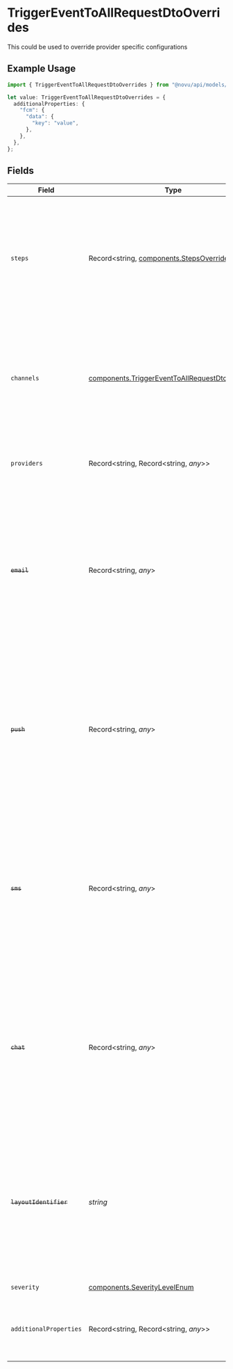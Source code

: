 # TriggerEventToAllRequestDtoOverrides

This could be used to override provider specific configurations

## Example Usage

```typescript
import { TriggerEventToAllRequestDtoOverrides } from "@novu/api/models/components";

let value: TriggerEventToAllRequestDtoOverrides = {
  additionalProperties: {
    "fcm": {
      "data": {
        "key": "value",
      },
    },
  },
};
```

## Fields

| Field                                                                                                                                                                                                | Type                                                                                                                                                                                                 | Required                                                                                                                                                                                             | Description                                                                                                                                                                                          | Example                                                                                                                                                                                              |
| ---------------------------------------------------------------------------------------------------------------------------------------------------------------------------------------------------- | ---------------------------------------------------------------------------------------------------------------------------------------------------------------------------------------------------- | ---------------------------------------------------------------------------------------------------------------------------------------------------------------------------------------------------- | ---------------------------------------------------------------------------------------------------------------------------------------------------------------------------------------------------- | ---------------------------------------------------------------------------------------------------------------------------------------------------------------------------------------------------- |
| `steps`                                                                                                                                                                                              | Record<string, [components.StepsOverrides](../../models/components/stepsoverrides.md)>                                                                                                               | :heavy_minus_sign:                                                                                                                                                                                   | This could be used to override provider specific configurations or layout at the step level                                                                                                          | {<br/>"email-step": {<br/>"providers": {<br/>"sendgrid": {<br/>"templateId": "1234567890"<br/>}<br/>},<br/>"layoutId": "step-specific-layout"<br/>}<br/>}                                            |
| `channels`                                                                                                                                                                                           | [components.TriggerEventToAllRequestDtoChannels](../../models/components/triggereventtoallrequestdtochannels.md)                                                                                     | :heavy_minus_sign:                                                                                                                                                                                   | Channel-specific overrides that apply to all steps of a particular channel type. Step-level overrides take precedence over channel-level overrides.                                                  | {<br/>"email": {<br/>"layoutId": "promotional-layout-2024"<br/>}<br/>}                                                                                                                               |
| `providers`                                                                                                                                                                                          | Record<string, Record<string, *any*>>                                                                                                                                                                | :heavy_minus_sign:                                                                                                                                                                                   | Overrides the provider configuration for the entire workflow and all steps                                                                                                                           | {<br/>"sendgrid": {<br/>"templateId": "1234567890"<br/>}<br/>}                                                                                                                                       |
| ~~`email`~~                                                                                                                                                                                          | Record<string, *any*>                                                                                                                                                                                | :heavy_minus_sign:                                                                                                                                                                                   | : warning: ** DEPRECATED **: This will be removed in a future release, please migrate away from it as soon as possible.<br/><br/>Override the email provider specific configurations for the entire workflow |                                                                                                                                                                                                      |
| ~~`push`~~                                                                                                                                                                                           | Record<string, *any*>                                                                                                                                                                                | :heavy_minus_sign:                                                                                                                                                                                   | : warning: ** DEPRECATED **: This will be removed in a future release, please migrate away from it as soon as possible.<br/><br/>Override the push provider specific configurations for the entire workflow |                                                                                                                                                                                                      |
| ~~`sms`~~                                                                                                                                                                                            | Record<string, *any*>                                                                                                                                                                                | :heavy_minus_sign:                                                                                                                                                                                   | : warning: ** DEPRECATED **: This will be removed in a future release, please migrate away from it as soon as possible.<br/><br/>Override the sms provider specific configurations for the entire workflow |                                                                                                                                                                                                      |
| ~~`chat`~~                                                                                                                                                                                           | Record<string, *any*>                                                                                                                                                                                | :heavy_minus_sign:                                                                                                                                                                                   | : warning: ** DEPRECATED **: This will be removed in a future release, please migrate away from it as soon as possible.<br/><br/>Override the chat provider specific configurations for the entire workflow |                                                                                                                                                                                                      |
| ~~`layoutIdentifier`~~                                                                                                                                                                               | *string*                                                                                                                                                                                             | :heavy_minus_sign:                                                                                                                                                                                   | : warning: ** DEPRECATED **: This will be removed in a future release, please migrate away from it as soon as possible.<br/><br/>Override the layout identifier for the entire workflow              |                                                                                                                                                                                                      |
| `severity`                                                                                                                                                                                           | [components.SeverityLevelEnum](../../models/components/severitylevelenum.md)                                                                                                                         | :heavy_minus_sign:                                                                                                                                                                                   | Severity of the workflow                                                                                                                                                                             |                                                                                                                                                                                                      |
| `additionalProperties`                                                                                                                                                                               | Record<string, Record<string, *any*>>                                                                                                                                                                | :heavy_minus_sign:                                                                                                                                                                                   | N/A                                                                                                                                                                                                  | {<br/>"fcm": {<br/>"data": {<br/>"key": "value"<br/>}<br/>}<br/>}                                                                                                                                    |